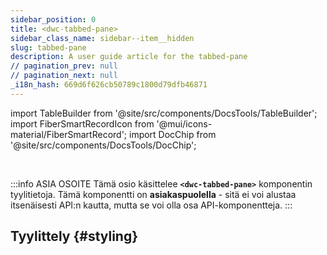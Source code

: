 ```yaml
---
sidebar_position: 0
title: <dwc-tabbed-pane>
sidebar_class_name: sidebar--item__hidden
slug: tabbed-pane
description: A user guide article for the tabbed-pane
// pagination_prev: null
// pagination_next: null
_i18n_hash: 669d6f626cb50789c1800d79dfb46871
---
```

import TableBuilder from '@site/src/components/DocsTools/TableBuilder';
import FiberSmartRecordIcon from '@mui/icons-material/FiberSmartRecord';
import DocChip from '@site/src/components/DocsTools/DocChip';

<DocChip chip='shadow' />

<br />

:::info ASIA OSOITE
Tämä osio käsittelee **`<dwc-tabbed-pane>`** komponentin tyylitietoja. Tämä komponentti on **asiakaspuolella** - sitä ei voi alustaa itsenäisesti API:n kautta, mutta se voi olla osa API-komponentteja.
:::

## Tyylittely {#styling}

<TableBuilder name="dwc-tabbed-pane" clientComponent />

